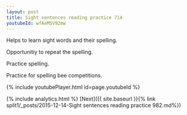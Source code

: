 ```yaml
---
layout: post
title: Sight sentences reading practice 714
youtubeId: wfAeM5V92mw
---
```

 
 
Helps to learn sight words and their spelling.

Opportunitiy to repeat the spelling. 

Practice spelling. 
 
Practice for spelling bee competitions. 
 
{% include youtubePlayer.html id=page.youtubeId %}
 
 
{% include analytics.html %} 
[Next]({{ site.baseurl }}{% link  split1/_posts/2015-12-14-Sight sentences reading practice 982.md%})
 
